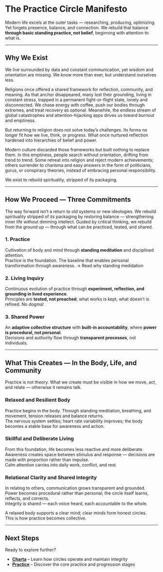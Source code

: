 # The Practice Circle Manifesto

Modern life excels at the outer tasks — researching, producing, optimizing. Yet forgets presence, balance, and connection.
We rebuild that balance **through basic standing practice, not belief**, beginning with attention to what is.

---

## Why We Exist

We live surrounded by data and constant communication, yet wisdom and orientation are missing.
We know more than ever, but understand ourselves less.

Religions once offered a shared framework for reflection, community, and meaning.
As that anchor disappeared, many lost their grounding, living in constant stress, trapped in a permanent fight-or-flight state, lonely and disconnected. We chase energy with coffee, push our bodies through extremes, and treat recovery as optional. Meanwhile, the endless stream of global catastrophes and attention-hijacking apps drives us toward burnout and emptiness.

But returning to religion does not solve today’s challenges. Its forms no longer fit how we live, think, or progress. What once nurtured reflection hardened into hierarchies of belief and power.

Modern culture discarded those frameworks but built nothing to replace them.
In this emptiness, people search without orientation, drifting from trend to trend. Some retreat into religion and reject modern achievements; others surrender to charisma and easy answers in the form of politicians, gurus, or conspiracy theories, instead of embracing personal responsibility.

We exist to rebuild spirituality, stripped of its packaging.

---

## How We Proceed — Three Commitments

The way forward isn’t a return to old systems or new ideologies.
We rebuild spirituality stripped of its packaging by restoring balance — strengthening inner life without dimming intellect.
Guided by critical thinking, we rebuild from the ground up — through what can be practiced, tested, and shared.


### 1. Practice  
Cultivation of body and mind through **standing meditation** and disciplined attention.  
Practice is the foundation. The baseline that enables personal transformation through awareness.
-> Read why standing medidation

### 2. Living Inquiry
Continuous evolution of practice through **experiment, reflection, and grounding in lived experience**.  
Principles are **tested, not preached**; what works is kept, what doesn’t is refined. No dogma!

### 3. Shared Power  
An **adaptive collective structure** with **built-in accountability**, where **power is procedural, not personal**.  
Decisions and authority flow through **transparent processes**, not individuals.

---


## What This Creates — In the Body, Life, and Community

Practice is not theory. What we create must be visible in how we move, act, and relate — otherwise it remains talk.

### Relaxed and Resilient Body
Practice begins in the body. Through standing meditation, breathing, and movement, tension releases and balance returns.  
The nervous system settles; heart rate variability improves; the body becomes a stable base for awareness and action.

### Skillful and Deliberate Living
From this foundation, life becomes less reactive and more deliberate.  
Awareness creates space between stimulus and response — decisions are made with proportion rather than impulse.  
Calm attention carries into daily work, conflict, and rest.

### Relational Clarity and Shared Integrity
In relating to others, communication grows transparent and grounded.  
Power becomes procedural rather than personal; the circle itself learns, reflects, and corrects.  
Integrity is shared — each voice heard, each accountable to the whole.

A relaxed body supports a clear mind; clear minds form honest circles.  
This is how practice becomes collective.

---

## Next Steps

Ready to explore further?

- **[Charta](framework/CHARTA.md)** – Learn how circles operate and maintain integrity
- **[Practice](practice/STANDING_0_INTRO.md)** – Discover the core practice and progression stages
